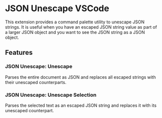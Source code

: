 # JSON Unescape VSCode

This extension provides a command palette utility to unescape JSON strings. It is useful when you have an escaped JSON string value as part of a larger JSON object and you want to see the JSON string as a JSON object.

## Features

### JSON Unescape: Unescape

Parses the entire document as JSON and replaces all escaped strings with their unescaped counterparts.

### JSON Unescape: Unescape Selection

Parses the selected text as an escaped JSON string and replaces it with its unescaped counterpart.
